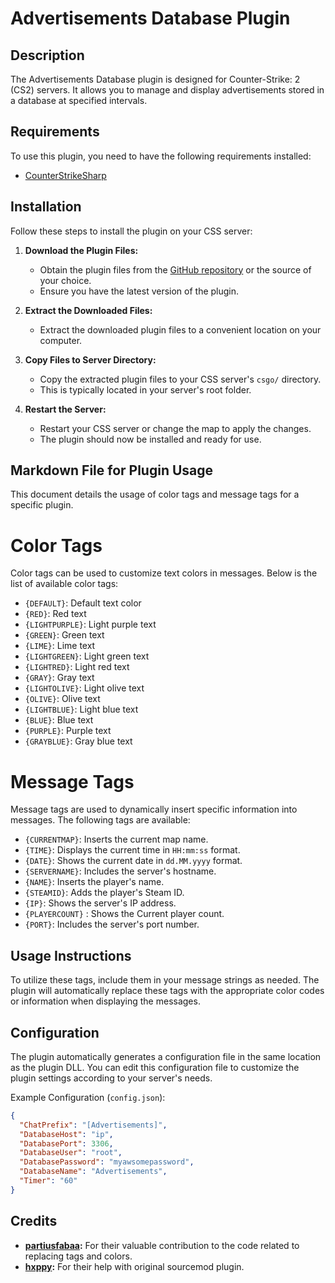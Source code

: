 # Advertisements Database Plugin

## Description
The Advertisements Database plugin is designed for Counter-Strike: 2 (CS2) servers. It allows you to manage and display advertisements stored in a database at specified intervals.

## Requirements
To use this plugin, you need to have the following requirements installed:
- [CounterStrikeSharp](https://docs.cssharp.dev/guides/getting-started/)

## Installation
Follow these steps to install the plugin on your CSS server:

1. **Download the Plugin Files:**
   - Obtain the plugin files from the [GitHub repository](https://github.com/johnoclockdk/cs2_Advertisements_Database) or the source of your choice.
   - Ensure you have the latest version of the plugin.

2. **Extract the Downloaded Files:**
   - Extract the downloaded plugin files to a convenient location on your computer.

3. **Copy Files to Server Directory:**
   - Copy the extracted plugin files to your CSS server's `csgo/` directory.
   - This is typically located in your server's root folder.

4. **Restart the Server:**
   - Restart your CSS server or change the map to apply the changes.
   - The plugin should now be installed and ready for use.

## Markdown File for Plugin Usage

This document details the usage of color tags and message tags for a specific plugin.

# Color Tags

Color tags can be used to customize text colors in messages. Below is the list of available color tags:

- `{DEFAULT}`: Default text color
- `{RED}`: Red text
- `{LIGHTPURPLE}`: Light purple text
- `{GREEN}`: Green text
- `{LIME}`: Lime text
- `{LIGHTGREEN}`: Light green text
- `{LIGHTRED}`: Light red text
- `{GRAY}`: Gray text
- `{LIGHTOLIVE}`: Light olive text
- `{OLIVE}`: Olive text
- `{LIGHTBLUE}`: Light blue text
- `{BLUE}`: Blue text
- `{PURPLE}`: Purple text
- `{GRAYBLUE}`: Gray blue text

# Message Tags

Message tags are used to dynamically insert specific information into messages. The following tags are available:

- `{CURRENTMAP}`: Inserts the current map name.
- `{TIME}`: Displays the current time in `HH:mm:ss` format.
- `{DATE}`: Shows the current date in `dd.MM.yyyy` format.
- `{SERVERNAME}`: Includes the server's hostname.
- `{NAME}`: Inserts the player's name.
- `{STEAMID}`: Adds the player's Steam ID.
- `{IP}`: Shows the server's IP address.
- `{PLAYERCOUNT}` : Shows the Current player count.
- `{PORT}`: Includes the server's port number.


## Usage Instructions

To utilize these tags, include them in your message strings as needed. The plugin will automatically replace these tags with the appropriate color codes or information when displaying the messages.


## Configuration
The plugin automatically generates a configuration file in the same location as the plugin DLL. You can edit this configuration file to customize the plugin settings according to your server's needs.

Example Configuration (`config.json`):
```json
{
  "ChatPrefix": "[Advertisements]",
  "DatabaseHost": "ip",
  "DatabasePort": 3306,
  "DatabaseUser": "root",
  "DatabasePassword": "myawsomepassword",
  "DatabaseName": "Advertisements",
  "Timer": "60"
}
```

## Credits
- **[partiusfabaa](https://github.com/partiusfabaa):** For their valuable contribution to the code related to replacing tags and colors.
- **[hxppy](https://github.com/Skippydingledoo):** For their help with original sourcemod plugin.
